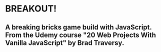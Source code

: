 # BREAKOUT!

## A breaking bricks game build with JavaScript. From the Udemy course "20 Web Projects With Vanilla JavaScript" by Brad Traversy.